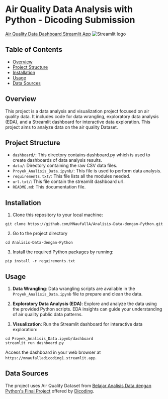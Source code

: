 # Air Quality Data Analysis with Python - Dicoding Submission
[Air Quality Data Dashboard Streamlit App](https://mnaufalladicoding1.streamlit.app) <img src="https://user-images.githubusercontent.com/7164864/217935870-c0bc60a3-6fc0-4047-b011-7b4c59488c91.png" alt="Streamlit logo"></img>

## Table of Contents
- [Overview](#overview)
- [Project Structure](#project-structure)
- [Installation](#installation)
- [Usage](#usage)
- [Data Sources](#data-sources)

## Overview
This project is a data analysis and visualization project focused on air quality data. It includes code for data wrangling, exploratory data analysis (EDA), and a Streamlit dashboard for interactive data exploration. This project aims to analyze data on the air quality Dataset.

## Project Structure
- `dashboard/`: This directory contains dashboard.py which is used to create dashboards of data analysis results.
- `data/`: Directory containing the raw CSV data files.
- `Proyek_Analisis_Data.ipynb/`: This file is used to perform data analysis.
- `requirements.txt/`: This file lists all the modules needed.
- `url.txt/`: This file contain the streamlit dashboard url.
- `README.md`: This documentation file.

## Installation
1. Clone this repository to your local machine:
```
git clone https://github.com/MNaufallA/Analisis-Data-dengan-Python.git
```
2. Go to the project directory
```
cd Analisis-Data-dengan-Python
```
3. Install the required Python packages by running:
```
pip install -r requirements.txt
```

## Usage
1. **Data Wrangling**: Data wrangling scripts are available in the `Proyek_Analisis_Data.ipynb` file to prepare and clean the data.

2. **Exploratory Data Analysis (EDA)**: Explore and analyze the data using the provided Python scripts. EDA insights can guide your understanding of air quality public data patterns.

3. **Visualization**: Run the Streamlit dashboard for interactive data exploration:

```
cd Proyek_Analisis_Data.ipynb/dashboard
streamlit run dashboard.py
```
Access the dashboard in your web browser at `https://mnaufalladicoding1.streamlit.app`.

## Data Sources
The project uses Air Quality Dataset from [Belajar Analisis Data dengan Python's Final Project](https://drive.google.com/drive/folders/1ZHrg-qiun_CfsKgl3jmgGT49286Ko28/view) offered by [Dicoding](https://www.dicoding.com/).
